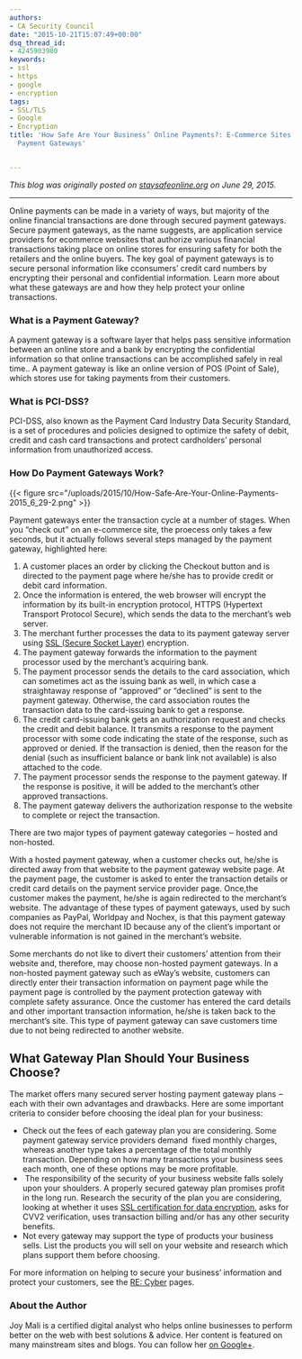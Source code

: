 ```yaml
---
authors:
- CA Security Council
date: "2015-10-21T15:07:49+00:00"
dsq_thread_id:
- 4245903980
keywords:
- ssl
- https
- google
- encryption
tags:
- SSL/TLS
- Google
- Encryption
title: 'How Safe Are Your Business’ Online Payments?: E-Commerce Sites and Protected
  Payment Gateways'


---
```

_This blog was originally posted on [staysafeonline.org](http://staysafeonline.org/) on June 29, 2015._

* * *

Online payments can be made in a variety of ways, but majority of the online financial transactions are done through secured payment gateways. Secure payment gateways, as the name suggests, are application service providers for ecommerce websites that authorize various financial transactions taking place on online stores for ensuring safety for both the retailers and the online buyers. The key goal of payment gateways is to secure personal information like cconsumers’ credit card numbers by encrypting their personal and confidential information. Learn more about what these gateways are and how they help protect your online transactions.

### What is a Payment Gateway?

A payment gateway is a software layer that helps pass sensitive information between an online store and a bank by encrypting the confidential information so that online transactions can be accomplished safely in real time.. A payment gateway is like an online version of POS (Point of Sale), which stores use for taking payments from their customers.

### What is PCI-DSS?

PCI-DSS, also known as the Payment Card Industry Data Security Standard, is a set of procedures and policies designed to optimize the safety of debit, credit and cash card transactions and protect cardholders’ personal information from unauthorized access.

### How Do Payment Gateways Work?

{{< figure src="/uploads/2015/10/How-Safe-Are-Your-Online-Payments-2015_6_29-2.png" >}} 

Payment gateways enter the transaction cycle at a number of stages. When you “check out” on an e-commerce site, the proecess only takes a few seconds, but it actually follows several steps managed by the payment gateway, highlighted here:

  1. A customer places an order by clicking the Checkout button and is directed to the payment page where he/she has to provide credit or debit card information.
  2. Once the information is entered, the web browser will encrypt the information by its built-in encryption protocol, HTTPS (Hypertext Transport Protocol Secure), which sends the data to the merchant’s web server.
  3. The merchant further processes the data to its payment gateway server using [SSL (Secure Socket Layer)](http://searchsecurity.techtarget.com/definition/Secure-Sockets-Layer-SSL) encryption.
  4. The payment gateway forwards the information to the payment processor used by the merchant’s acquiring bank.
  5. The payment processor sends the details to the card association, which can sometimes act as the issuing bank as well, in which case a straightaway response of “approved” or “declined” is sent to the payment gateway. Otherwise, the card association routes the transaction data to the card-issuing bank to get a response.
  6. The credit card-issuing bank gets an authorization request and checks the credit and debit balance. It transmits a response to the payment processor with some code indicating the state of the response, such as approved or denied. If the transaction is denied, then the reason for the denial (such as insufficient balance or bank link not available) is also attached to the code.
  7. The payment processor sends the response to the payment gateway. If the response is positive, it will be added to the merchant’s other approved transactions.
  8. The payment gateway delivers the authorization response to the website to complete or reject the transaction.

There are two major types of payment gateway categories ‒ hosted and non-hosted.

With a hosted payment gateway, when a customer checks out, he/she is directed away from that website to the payment gateway website page. At the payment page, the customer is asked to enter the transaction details or credit card details on the payment service provider page. Once,the customer makes the payment, he/she is again redirected to the merchant’s website. The advantage of these types of payment gateways, used by such companies as PayPal, Worldpay and Nochex, is that this payment gateway does not require the merchant ID because any of the client’s important or vulnerable information is not gained in the merchant’s website.

Some merchants do not like to divert their customers’ attention from their website and, therefore, may choose non-hosted payment gateways. In a non-hosted payment gateway such as eWay’s website, customers can directly enter their transaction information on payment page while the payment page is controlled by the payment protection gateway with complete safety assurance. Once the customer has entered the card details and other important transaction information, he/she is taken back to the merchant’s site. This type of payment gateway can save customers time due to not being redirected to another website.

## What Gateway Plan Should Your Business Choose?

The market offers many secured server hosting payment gateway plans ‒ each with their own advantages and drawbacks. Here are some important criteria to consider before choosing the ideal plan for your business:

  * Check out the fees of each gateway plan you are considering. Some payment gateway service providers demand  fixed monthly charges, whereas another type takes a percentage of the total monthly transaction. Depending on how many transactions your business sees each month, one of these options may be more profitable.
  *  The responsibility of the security of your business website falls solely upon your shoulders. A properly secured gateway plan promises profit in the long run. Research the security of the plan you are considering, looking at whether it uses [SSL certification for data encryption](https://www.rosehosting.com/blog/install-an-ssl-certificate-on-a-linux-vps-with-the-directadmin-control-panel/), asks for CVV2 verification, uses transaction billing and/or has any other security benefits.
  * Not every gateway may support the type of products your business sells. List the products you will sell on your website and research which plans support them before choosing.

For more information on helping to secure your business’ information and protect your customers, see the [RE: Cyber](https://www.staysafeonline.org/re-cyber) pages.

### About the Author

Joy Mali is a certified digital analyst who helps online businesses to perform better on the web with best solutions & advice. Her content is featured on many mainstream sites and blogs. You can follow her [on Google+](https://plus.google.com/u/0/116733756592169232053/about).